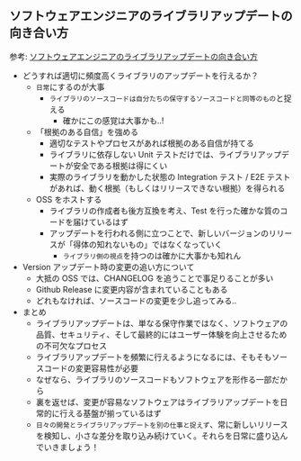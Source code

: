 ## ソフトウェアエンジニアのライブラリアップデートの向き合い方

参考: [ソフトウェアエンジニアのライブラリアップデートの向き合い方](https://tech.uzabase.com/entry/2024/03/21/150836)

- どうすれば適切に頻度高くライブラリのアップデートを行えるか？
  - `日常`にするのが大事
    - `ライブラリのソースコードは自分たちの保守するソースコードと同等のもの`と捉える
      - 確かにこの感覚は大事かも..!
  - 「根拠のある自信」を強める
    - 適切なテストやプロセスがあれば根拠のある自信が持てる
    - ライブラリに依存しない Unit テストだけでは、ライブラリアップデートが安全である根拠は得にくい
    - 実際のライブラリを動かした状態の Integration テスト / E2E テスト があれば、動く根拠（もしくはリリースできない根拠）を得られる
  - OSS をホストする
    - ライブラリの作成者も後方互換を考え、Test を行った確かな質のコードを届けているはず
    - アップデートを行われる側に立つことで、新しいバージョンのリリースが「得体の知れないもの」ではなくなっていく
      - `ライブラリ側の視点`を持つのは確かに大事かも知れん
- Version アップデート時の変更の追い方について
  - 大抵の OSS では、CHANGELOG を追うことで事足りることが多い
  - Github Release に変更内容が含まれていることもある
  - どれもなければ、ソースコードの変更を少し追ってみる..
- まとめ
  - ライブラリアップデートは、単なる保守作業ではなく、ソフトウェアの品質、セキュリティ、そして最終的にはユーザー体験を向上させるための不可欠なプロセス
  - ライブラリアップデートを頻繁に行えるようになるには、そもそもソースコードの変更容易性が必要
  - なぜなら、ライブラリのソースコードもソフトウェアを形作る一部だから
  - 裏を返せば、変更が容易なソフトウェアはライブラリアップデートを日常的に行える基盤が揃っているはず
  - `日々の開発とライブラリアップデートを別の仕事と捉えず`、常に新しいリリースを検知し、小さな差分を取り込み続けていく。それらを日常に盛り込んでいきましょう！
